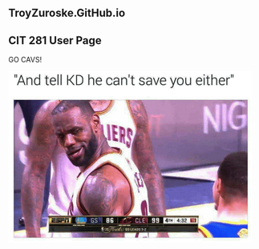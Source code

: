 <section class="page-header">
      <h1 class="project-name">TroyZuroske.GitHub.io</h1>
      <h2 class="project-tagline">CIT 281 User Page</h2>
</section>

GO CAVS!

![Lebron](images/lebron.png)
